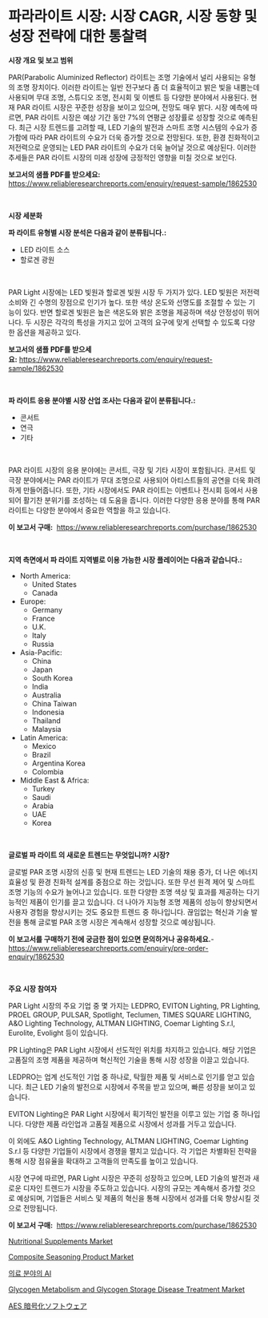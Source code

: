 <p><h1>파라라이트 시장: 시장 CAGR, 시장 동향 및 성장 전략에 대한 통찰력</h1></p><p><strong>시장 개요 및 보고 범위</strong></p>
<p><p>PAR(Parabolic Aluminized Reflector) 라이트는 조명 기술에서 널리 사용되는 유형의 조명 장치이다. 이러한 라이트는 일반 전구보다 좀 더 효율적이고 밝은 빛을 내뿜는데 사용되며 무대 조명, 스튜디오 조명, 전시회 및 이벤트 등 다양한 분야에서 사용된다. 현재 PAR 라이트 시장은 꾸준한 성장을 보이고 있으며, 전망도 매우 밝다. 시장 예측에 따르면, PAR 라이트 시장은 예상 기간 동안 7%의 연평균 성장률로 성장할 것으로 예측된다. 최근 시장 트렌드를 고려할 때, LED 기술의 발전과 스마트 조명 시스템의 수요가 증가함에 따라 PAR 라이트의 수요가 더욱 증가할 것으로 전망된다. 또한, 환경 친화적이고 저전력으로 운영되는 LED PAR 라이트의 수요가 더욱 늘어날 것으로 예상된다. 이러한 추세들은 PAR 라이트 시장의 미래 성장에 긍정적인 영향을 미칠 것으로 보인다.</p></p>
<p><strong>보고서의 샘플 PDF를 받으세요:</strong> <a href="https://www.reliableresearchreports.com/enquiry/request-sample/1862530">https://www.reliableresearchreports.com/enquiry/request-sample/1862530</a></p>
<p>&nbsp;</p>
<p><strong>시장 세분화</strong></p>
<p><strong>파 라이트 유형별 시장 분석은 다음과 같이 분류됩니다.:</strong></p>
<p><ul><li>LED 라이트 소스</li><li>할로겐 광원</li></ul></p>
<p>&nbsp;</p>
<p><p>PAR Light 시장에는 LED 빛원과 할로겐 빛원 시장 두 가지가 있다. LED 빛원은 저전력 소비와 긴 수명의 장점으로 인기가 높다. 또한 색상 온도와 선명도를 조절할 수 있는 기능이 있다. 반면 할로겐 빛원은 높은 색온도와 밝은 조명을 제공하며 색상 안정성이 뛰어나다. 두 시장은 각각의 특성을 가지고 있어 고객의 요구에 맞게 선택할 수 있도록 다양한 옵션을 제공하고 있다.</p></p>
<p><strong>보고서의 샘플 PDF를 받으세요:</strong>&nbsp;<a href="https://www.reliableresearchreports.com/enquiry/request-sample/1862530">https://www.reliableresearchreports.com/enquiry/request-sample/1862530</a></p>
<p>&nbsp;</p>
<p><strong> 파 라이트 응용 분야별 시장 산업 조사는 다음과 같이 분류됩니다.:</strong></p>
<p><ul><li>콘서트</li><li>연극</li><li>기타</li></ul></p>
<p>&nbsp;</p>
<p><p>PAR 라이트 시장의 응용 분야에는 콘서트, 극장 및 기타 시장이 포함됩니다. 콘서트 및 극장 분야에서는 PAR 라이트가 무대 조명으로 사용되어 아티스트들의 공연을 더욱 화려하게 만들어줍니다. 또한, 기타 시장에서도 PAR 라이트는 이벤트나 전시회 등에서 사용되어 활기찬 분위기를 조성하는 데 도움을 줍니다. 이러한 다양한 응용 분야를 통해 PAR 라이트는 다양한 분야에서 중요한 역할을 하고 있습니다.</p></p>
<p><strong>이 보고서 구매:</strong>&nbsp; <a href="https://www.reliableresearchreports.com/purchase/1862530">https://www.reliableresearchreports.com/purchase/1862530</a></p>
<p>&nbsp;</p>
<p><strong>지역 측면에서 파 라이트 지역별로 이용 가능한 시장 플레이어는 다음과 같습니다.:</strong></p>
<p><ul>
    <li>
        North America:
        <ul>
            <li>United States</li>
            <li>Canada</li>
        </ul>
    </li>
    <li>
        Europe:
        <ul>
            <li>Germany</li>
            <li>France</li>
            <li>U.K.</li>
            <li>Italy</li>
            <li>Russia</li>
        </ul>
    </li>
    <li>
        Asia-Pacific:
        <ul>
            <li>China</li>
            <li>Japan</li>
            <li>South Korea</li>
            <li>India</li>
            <li>Australia</li>
            <li>China Taiwan</li>
            <li>Indonesia</li>
            <li>Thailand</li>
            <li>Malaysia</li>
        </ul>
    </li>
    <li>
        Latin America:
        <ul>
            <li>Mexico</li>
            <li>Brazil</li>
            <li>Argentina Korea</li>
            <li>Colombia</li>
        </ul>
    </li>
    <li>
        Middle East & Africa:
        <ul>
            <li>Turkey</li>
            <li>Saudi</li>
            <li>Arabia</li>
            <li>UAE</li>
            <li>Korea</li>
        </ul>
    </li>
    </ul></p>
<p>&nbsp;</p>
<p><strong>글로벌 파 라이트 의 새로운 트렌드는 무엇입니까? 시장?</strong></p>
<p><p>글로벌 PAR 조명 시장의 신흥 및 현재 트렌드는 LED 기술의 채용 증가, 더 나은 에너지 효율성 및 환경 친화적 설계를 중점으로 하는 것입니다. 또한 무선 원격 제어 및 스마트 조명 기능의 수요가 늘어나고 있습니다. 또한 다양한 조명 색상 및 효과를 제공하는 다기능적인 제품이 인기를 끌고 있습니다. 더 나아가 지능형 조명 제품의 성능이 향상되면서 사용자 경험을 향상시키는 것도 중요한 트렌드 중 하나입니다. 끊임없는 혁신과 기술 발전을 통해 글로벌 PAR 조명 시장은 계속해서 성장할 것으로 예상됩니다.</p></p>
<p><strong>이 보고서를 구매하기 전에 궁금한 점이 있으면 문의하거나 공유하세요.</strong>- <a href="https://www.reliableresearchreports.com/enquiry/pre-order-enquiry/1862530">https://www.reliableresearchreports.com/enquiry/pre-order-enquiry/1862530</a></p>
<p>&nbsp;</p>
<p><strong>주요 시장 참여자</strong></p>
<p><p>PAR Light 시장의 주요 기업 중 몇 가지는 LEDPRO, EVITON Lighting, PR Lighting, PROEL GROUP, PULSAR, Spotlight, Teclumen, TIMES SQUARE LIGHTING, A&O Lighting Technology, ALTMAN LIGHTING, Coemar Lighting S.r.l, Eurolite, Evolight 등이 있습니다.</p><p>PR Lighting은 PAR Light 시장에서 선도적인 위치를 차지하고 있습니다. 해당 기업은 고품질의 조명 제품을 제공하며 혁신적인 기술을 통해 시장 성장을 이끌고 있습니다.</p><p>LEDPRO는 업계 선도적인 기업 중 하나로, 탁월한 제품 및 서비스로 인기를 얻고 있습니다. 최근 LED 기술의 발전으로 시장에서 주목을 받고 있으며, 빠른 성장을 보이고 있습니다.</p><p>EVITON Lighting은 PAR Light 시장에서 획기적인 발전을 이루고 있는 기업 중 하나입니다. 다양한 제품 라인업과 고품질 제품으로 시장에서 성과를 거두고 있습니다.</p><p>이 외에도 A&O Lighting Technology, ALTMAN LIGHTING, Coemar Lighting S.r.l 등 다양한 기업들이 시장에서 경쟁을 펼치고 있습니다. 각 기업은 차별화된 전략을 통해 시장 점유율을 확대하고 고객들의 만족도를 높이고 있습니다.</p><p>시장 연구에 따르면, PAR Light 시장은 꾸준히 성장하고 있으며, LED 기술의 발전과 새로운 디자인 트렌드가 시장을 주도하고 있습니다. 시장의 규모는 계속해서 증가할 것으로 예상되며, 기업들은 서비스 및 제품의 혁신을 통해 시장에서 성과를 더욱 향상시킬 것으로 전망됩니다.</p></p>
<p><strong>이 보고서 구매:</strong>&nbsp;&nbsp;<a href="https://www.reliableresearchreports.com/purchase/1862530">https://www.reliableresearchreports.com/purchase/1862530</a></p>
<p><p><a href="https://view.publitas.com/reportprime-1/nutritional-supplements-market-provides-detailed-segmentation-of-this-market-based-on-type-application-and-region-and-forecast-for-the-period-from-2024-2031/">Nutritional Supplements Market</a></p><p><a href="https://issuu.com/reportprime-2/docs/composite-seasoning-product-market-size-2030.pptx">Composite Seasoning Product Market</a></p><p><a href="https://medium.com/@cute_priencsss/ai-in-healthcare-%EC%8B%9C%EC%9E%A5-%EC%8B%9C%EC%9E%A5-cagr-%EC%8B%9C%EC%9E%A5-%EB%8F%99%ED%96%A5-%EB%B0%8F-%EC%84%B1%EC%9E%A5-%EC%A0%84%EB%9E%B5%EC%97%90-%EB%8C%80%ED%95%9C-%ED%86%B5%EC%B0%B0%EB%A0%A5-b7b50159237a">의료 분야의 AI</a></p><p><a href="https://scarlet-rocket-c63.notion.site/Glycogen-Metabolism-and-Glycogen-Storage-Disease-Treatment-Market-Size-Market-Share-and-Global-Mark-2267eb8362a140e18cc030dbf6b4a5b6">Glycogen Metabolism and Glycogen Storage Disease Treatment Market</a></p><p><a href="https://medium.com/@dm15982023/aes%E6%9A%97%E5%8F%B7%E5%8C%96%E3%82%BD%E3%83%95%E3%83%88%E3%82%A6%E3%82%A7%E3%82%A2%E5%B8%82%E5%A0%B4%E8%A6%8F%E6%A8%A1-%E5%B8%82%E5%A0%B4%E5%B1%95%E6%9C%9B%E3%81%A8%E5%B8%82%E5%A0%B4%E4%BA%88%E6%B8%AC-2024%E5%B9%B4%E3%81%8B%E3%82%892031%E5%B9%B4-f91ff0085109">AES 暗号化ソフトウェア</a></p></p>
